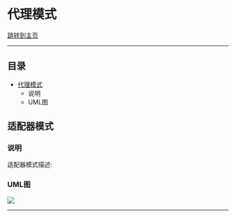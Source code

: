 代理模式  
===========================

 [跳转到主页](/README.md)
 


****
## 目录
* [代理模式](#适配器模式)
    * 说明
    * UML图




适配器模式
------

### 说明
适配器模式描述:

### UML图
![][AdapterUML]




--------------------------------
[csdn]:http://blog.csdn.net/guodongxiaren "我的博客"
[zhihu]:https://www.zhihu.com/people/jellywong "我的知乎，欢迎关注"
[weibo]:http://weibo.com/linpiaochen
[baidu-logo]:http://www.baidu.com/img/bdlogo.gif "百度logo"
[weibo-logo]:/img/weibo.png "点击图片进入我的微博"
[csdn-logo]:/img/csdn.png "我的CSDN博客"
[AdapterUML]:https://github.com/BXALearn/DesignPattern/raw/master/src/main/resources/Image/AdapterUML1.png